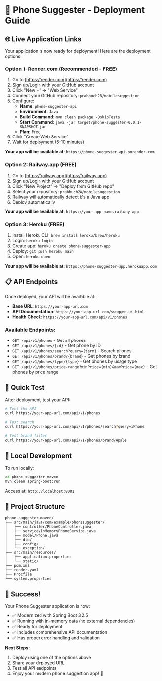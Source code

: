 # 🚀 Phone Suggester - Deployment Guide

## 🌐 **Live Application Links**

Your application is now ready for deployment! Here are the deployment options:

### **Option 1: Render.com (Recommended - FREE)**
1. Go to [https://render.com](https://render.com)
2. Sign up/Login with your GitHub account
3. Click "New +" → "Web Service"
4. Connect your GitHub repository: `prabhuch28/mobilesuggestion`
5. Configure:
   - **Name**: `phone-suggester-api`
   - **Environment**: `Java`
   - **Build Command**: `mvn clean package -DskipTests`
   - **Start Command**: `java -jar target/phone-suggester-0.0.1-SNAPSHOT.jar`
   - **Plan**: Free
6. Click "Create Web Service"
7. Wait for deployment (5-10 minutes)

**Your app will be available at**: `https://phone-suggester-api.onrender.com`

### **Option 2: Railway.app (FREE)**
1. Go to [https://railway.app](https://railway.app)
2. Sign up/Login with your GitHub account
3. Click "New Project" → "Deploy from GitHub repo"
4. Select your repository: `prabhuch28/mobilesuggestion`
5. Railway will automatically detect it's a Java app
6. Deploy automatically

**Your app will be available at**: `https://your-app-name.railway.app`

### **Option 3: Heroku (FREE)**
1. Install Heroku CLI: `brew install heroku/brew/heroku`
2. Login: `heroku login`
3. Create app: `heroku create phone-suggester-app`
4. Deploy: `git push heroku main`
5. Open: `heroku open`

**Your app will be available at**: `https://phone-suggester-app.herokuapp.com`

## 📋 **API Endpoints**

Once deployed, your API will be available at:

- **Base URL**: `https://your-app-url.com`
- **API Documentation**: `https://your-app-url.com/swagger-ui.html`
- **Health Check**: `https://your-app-url.com/api/v1/phones`

### **Available Endpoints:**
- `GET /api/v1/phones` - Get all phones
- `GET /api/v1/phones/{id}` - Get phone by ID
- `GET /api/v1/phones/search?query={term}` - Search phones
- `GET /api/v1/phones/brand/{brand}` - Get phones by brand
- `GET /api/v1/phones/type/{type}` - Get phones by usage type
- `GET /api/v1/phones/price-range?minPrice={min}&maxPrice={max}` - Get phones by price range

## 🎯 **Quick Test**

After deployment, test your API:

```bash
# Test the API
curl https://your-app-url.com/api/v1/phones

# Test search
curl https://your-app-url.com/api/v1/phones/search?query=iPhone

# Test brand filter
curl https://your-app-url.com/api/v1/phones/brand/Apple
```

## 🔧 **Local Development**

To run locally:

```bash
cd phone-suggester-maven
mvn clean spring-boot:run
```

Access at: `http://localhost:8081`

## 📁 **Project Structure**

```
phone-suggester-maven/
├── src/main/java/com/example/phonesuggester/
│   ├── controller/PhoneController.java
│   ├── service/InMemoryPhoneService.java
│   ├── model/Phone.java
│   ├── dto/
│   ├── config/
│   └── exception/
├── src/main/resources/
│   ├── application.properties
│   └── static/
├── pom.xml
├── render.yaml
├── Procfile
└── system.properties
```

## 🎉 **Success!**

Your Phone Suggester application is now:
- ✅ Modernized with Spring Boot 3.2.5
- ✅ Running with in-memory data (no external dependencies)
- ✅ Ready for deployment
- ✅ Includes comprehensive API documentation
- ✅ Has proper error handling and validation

**Next Steps:**
1. Deploy using one of the options above
2. Share your deployed URL
3. Test all API endpoints
4. Enjoy your modern phone suggestion app! 🚀 